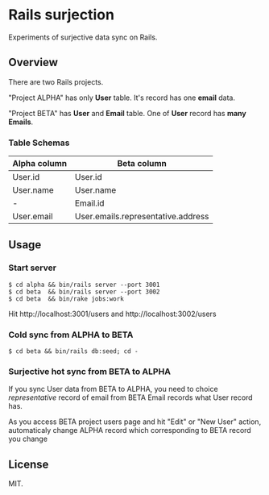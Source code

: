 # Rails surjection

Experiments of surjective data sync on Rails.

## Overview
There are two Rails projects.

"Project ALPHA" has only **User** table. It's record has one **email** data.

"Project BETA" has **User** and **Email** table. One of **User** record has **many Emails**.

### Table Schemas

Alpha column|Beta column
--|--
User.id|User.id
User.name|User.name
-|Email.id
User.email|User.emails.representative.address

## Usage

### Start server

```
$ cd alpha && bin/rails server --port 3001
$ cd beta  && bin/rails server --port 3002
$ cd beta  && bin/rake jobs:work
```

Hit http://localhost:3001/users and http://localhost:3002/users

### Cold sync from ALPHA to BETA
```
$ cd beta && bin/rails db:seed; cd -
```

### Surjective hot sync from BETA to ALPHA
If you sync User data from BETA to ALPHA, you need to choice *representative* record of email from BETA Email records what User record has.

As you access BETA project users page and hit "Edit" or "New User" action, automaticaly change ALPHA record which corresponding to BETA record you change

## License

MIT.
